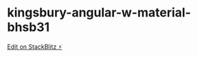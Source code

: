# kingsbury-angular-w-material-bhsb31

[Edit on StackBlitz ⚡️](https://stackblitz.com/edit/kingsbury-angular-w-material-bhsb31)